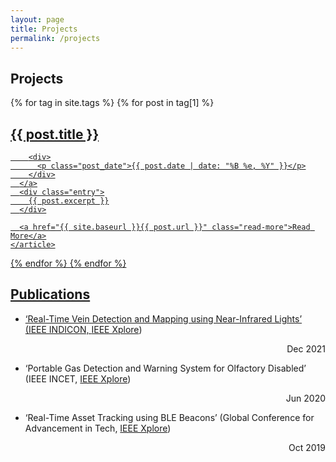 ```yaml
---
layout: page
title: Projects
permalink: /projects
---
```


## Projects
<div class="posts">
  {% for tag in site.tags %}
    {% for post in tag[1] %}
    <article class="post">
      <a href="{{ site.baseurl }}{{ post.url }}">
        <h1>{{ post.title }}</h1>

        <div>
          <p class="post_date">{{ post.date | date: "%B %e, %Y" }}</p>
        </div>
      </a>
      <div class="entry">
        {{ post.excerpt }}
      </div>

      <a href="{{ site.baseurl }}{{ post.url }}" class="read-more">Read More</a>
    </article>
  {% endfor %}
  {% endfor %}
</div>

## Publications
- ‘Real-Time Vein Detection and Mapping using Near-Infrared Lights’ (IEEE INDICON, [IEEE Xplore](https://ieeexplore.ieee.org/document/9342163)) <p style='text-align: right;'> Dec 2021 </p>
- ‘Portable Gas Detection and Warning System for Olfactory Disabled’ (IEEE INCET, [IEEE Xplore](https://ieeexplore.ieee.org/document/9154120)) <p style='text-align: right;'> Jun 2020 </p>
- ‘Real-Time Asset Tracking using BLE Beacons’ (Global Conference for Advancement in Tech, [IEEE Xplore](https://ieeexplore.ieee.org/document/8978304)) <p style='text-align: right;'> Oct 2019 </p>
